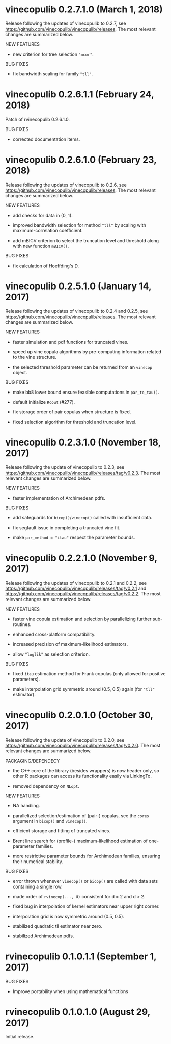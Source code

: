 # vinecopulib 0.2.7.1.0 (March 1, 2018)

Release following the updates of vinecopulib to 0.2.7, see 
https://github.com/vinecopulib/vinecopulib/releases. The most 
relevant changes are summarized below.

NEW FEATURES

   * new criterion for tree selection `"mcor"`.

BUG FIXES
   
   * fix bandwidth scaling for family `"tll"`.


# vinecopulib 0.2.6.1.1 (February 24, 2018)

Patch of rvinecopulib 0.2.6.1.0.

BUG FIXES
   
   * corrected documentation items.


# vinecopulib 0.2.6.1.0 (February 23, 2018)

Release following the updates of vinecopulib to 0.2.6, see 
https://github.com/vinecopulib/vinecopulib/releases. The most 
relevant changes are summarized below.

NEW FEATURES

   * add checks for data in (0, 1).

   * improved bandwidth selection for method `"tll"` by scaling with 
     maximum-correlation coefficient.
     
   * add mBICV criterion to select the truncation level and threshold along with
     new function `mBICV()`.

BUG FIXES
   
   * fix calculation of Hoeffding's D.


# vinecopulib 0.2.5.1.0 (January 14, 2017)

Release following the updates of vinecopulib to 0.2.4 and 0.2.5, see 
https://github.com/vinecopulib/vinecopulib/releases. The most 
relevant changes are summarized below.

NEW FEATURES

   * faster simulation and pdf functions for truncated vines.

   * speed up vine copula algorithms by pre-computing information related to 
     the vine structure.
     
   * the selected threshold parameter can be returned from an `vinecop` 
     object.
     
BUG FIXES

   * make bb8 lower bound ensure feasible computations in `par_to_tau()`.

   * default initialize `Rcout` (#277).

   * fix storage order of pair copulas when structure is fixed.
   
   * fixed selection algorithm for threshold and truncation level.


# vinecopulib 0.2.3.1.0 (November 18, 2017)

Release following the update of vinecopulib to 0.2.3, see 
https://github.com/vinecopulib/vinecopulib/releases/tag/v0.2.3. The most 
relevant changes are summarized below.

NEW FEATURES

   * faster implementation of Archimedean pdfs.

BUG FIXES

   * add safeguards for `bicop()`/`vinecop()` called with 
     insufficient data.

   * fix segfault issue in completing a truncated vine fit.

   * make `par_method = "itau"` respect the parameter bounds.


# vinecopulib 0.2.2.1.0 (November 9, 2017)

Release following the updates of vinecopulib to 0.2.1 and 0.2.2, see 
https://github.com/vinecopulib/vinecopulib/releases/tag/v0.2.1 and
https://github.com/vinecopulib/vinecopulib/releases/tag/v0.2.2. The most 
relevant changes are summarized below.

NEW FEATURES

   * faster vine copula estimation and selection by parallelizing further 
     sub-routines.

   * enhanced cross-platform compatibility.
        
   * increased precision of maximum-likelihood estimators.
   
   * allow `"loglik"` as selection criterion.
   
BUG FIXES
   
   * fixed `itau` estimation method for Frank copulas (only allowed for positive
     parameters).

  * make interpolation grid symmetric around (0.5, 0.5) again (for `"tll"` 
    estimator).
  

# vinecopulib 0.2.0.1.0 (October 30, 2017)

Release following the update of vinecopulib to 0.2.0, see 
https://github.com/vinecopulib/vinecopulib/releases/tag/v0.2.0. The most 
relevant changes are summarized below.

PACKAGING/DEPENDECY

   * the C++ core of the library (besides wrappers) is now header only, so 
     other R packages can access its functionality easily via LinkingTo.

   * removed dependency on `NLopt`.

NEW FEATURES
 
   * NA handling.
   
   * parallelized selection/estimation of (pair-) copulas, see the
     `cores` argument in `bicop()` and `vinecop()`.
   
   * efficient storage and fitting of truncated vines.
   
   * Brent line search for (profile-) maximum-likelihood estimation of 
     one-parameter families.
     
   * more restrictive parameter bounds for Archimedean families, ensuring 
     their numerical stability.

BUG FIXES

   * error thrown whenever `vinecop()` or `bicop()` are called with
     data sets containing a single row.
     
   * made order of `rvinecop(..., U)` consistent for d = 2 and d > 2.
   
   * fixed bug in interpolation of kernel estimators near upper right corner.
   
   * interpolation grid is now symmetric around (0.5, 0.5).
   
   * stabilized quadratic tll estimator near zero.
   
   * stabilized Archimedean pdfs.


# rvinecopulib 0.1.0.1.1 (September 1, 2017)

BUG FIXES

   * Improve portability when using mathematical functions

# rvinecopulib 0.1.0.1.0 (August 29, 2017)

Initial release.
